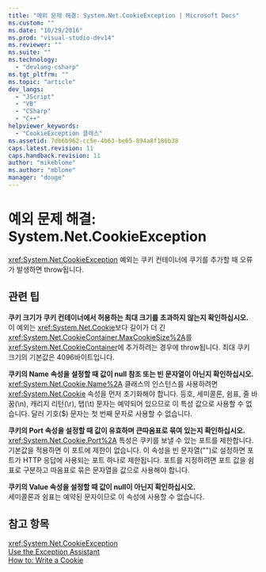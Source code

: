 ```yaml
---
title: "예외 문제 해결: System.Net.CookieException | Microsoft Docs"
ms.custom: ""
ms.date: "10/29/2016"
ms.prod: "visual-studio-dev14"
ms.reviewer: ""
ms.suite: ""
ms.technology: 
  - "devlang-csharp"
ms.tgt_pltfrm: ""
ms.topic: "article"
dev_langs: 
  - "JScript"
  - "VB"
  - "CSharp"
  - "C++"
helpviewer_keywords: 
  - "CookieException 클래스"
ms.assetid: 7db6b962-cc5e-4b63-be65-894a8f186b38
caps.latest.revision: 11
caps.handback.revision: 11
author: "mikeblome"
ms.author: "mblome"
manager: "douge"
---
```

# 예외 문제 해결: System.Net.CookieException
<xref:System.Net.CookieException> 예외는 쿠키 컨테이너에 쿠기를 추가할 때 오류가 발생하면 throw됩니다.  
  
## 관련 팁  
 **쿠키 크기가 쿠키 컨테이너에서 허용하는 최대 크기를 초과하지 않는지 확인하십시오.**  
 이 예외는 <xref:System.Net.Cookie>보다 길이가 더 긴 <xref:System.Net.CookieContainer.MaxCookieSize%2A>를 <xref:System.Net.CookieContainer>에 추가하려는 경우에 throw됩니다. 최대 쿠키 크기의 기본값은 4096바이트입니다.  
  
 **쿠키의 Name 속성을 설정할 때 값이 null 참조 또는 빈 문자열이 아닌지 확인하십시오.**  
 <xref:System.Net.Cookie.Name%2A> 클래스의 인스턴스를 사용하려면 <xref:System.Net.Cookie> 속성을 먼저 초기화해야 합니다. 등호, 세미콜론, 쉼표, 줄 바꿈\(\\n\), 캐리지 리턴\(\\r\), 탭\(\\t\) 문자는 예약되어 있으므로 이 특성 값으로 사용할 수 없습니다. 달러 기호\($\) 문자는 첫 번째 문자로 사용할 수 없습니다.  
  
 **쿠키의 Port 속성을 설정할 때 값이 유효하며 큰따옴표로 묶여 있는지 확인하십시오.**  
 <xref:System.Net.Cookie.Port%2A> 특성은 쿠키를 보낼 수 있는 포트를 제한합니다. 기본값을 적용하면 이 포트에 제한이 없습니다. 이 속성을 빈 문자열\(""\)로 설정하면 포트가 HTTP 응답에 사용되는 포트 하나로 제한됩니다. 포트를 지정하려면 포트 값을 쉼표로 구분하고 따옴표로 묶은 문자열을 값으로 사용해야 합니다.  
  
 **쿠키의 Value 속성을 설정할 때 값이 null이 아닌지 확인하십시오.**  
 세미콜론과 쉼표는 예약된 문자이므로 이 속성에 사용할 수 없습니다.  
  
## 참고 항목  
 <xref:System.Net.CookieException>   
 [Use the Exception Assistant](../Topic/How%20to:%20Use%20the%20Exception%20Assistant.md)   
 [How to: Write a Cookie](../Topic/How%20to:%20Write%20a%20Cookie.md)